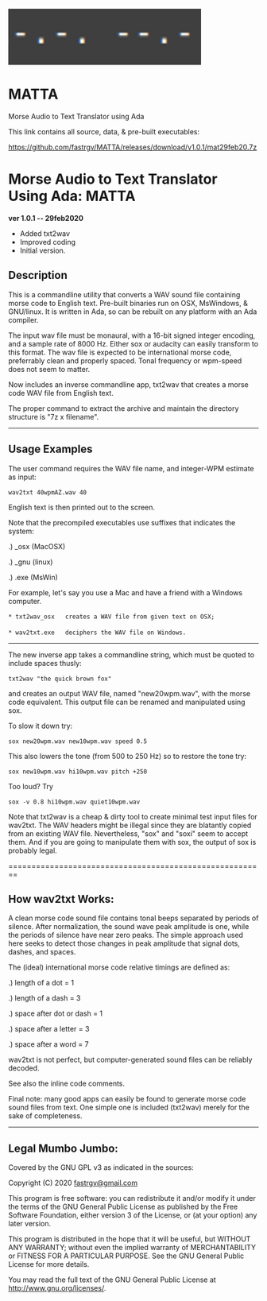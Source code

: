 ![screenshot](https://github.com/fastrgv/MATTA/blob/master/cq.png)

# MATTA
Morse Audio to Text Translator using Ada


This link contains all source, data, & pre-built executables:

https://github.com/fastrgv/MATTA/releases/download/v1.0.1/mat29feb20.7z




# Morse Audio to Text Translator Using Ada: MATTA


**ver 1.0.1 -- 29feb2020**
* Added txt2wav
* Improved coding
* Initial version.

## Description

This is a commandline utility that converts a WAV sound file containing morse code to English text.  Pre-built binaries run on OSX, MsWindows, & GNU/linux.  It is written in Ada, so can be rebuilt on any platform with an Ada compiler.

The input wav file must be monaural, with a 16-bit signed integer encoding, and a sample rate of 8000 Hz.  Either sox or audacity can easily transform to this format.  The wav file is expected to be international morse code, preferrably clean and properly spaced.  Tonal frequency or wpm-speed does not seem to matter.

Now includes an inverse commandline app, txt2wav that creates a morse code WAV file from English text.

The proper command to extract the archive and maintain the directory structure is "7z x filename".

--------------------------------------------------------
## Usage Examples

The user command requires the WAV file name, and integer-WPM estimate as input:

	wav2txt 40wpmAZ.wav 40

English text is then printed out to the screen.

Note that the precompiled executables use suffixes that indicates the system:

.) _osx (MacOSX)

.) _gnu (linux)

.) .exe (MsWin)

For example, let's say you use a Mac and have a friend with a Windows computer.

	* txt2wav_osx	creates a WAV file from given text on OSX;
	
	* wav2txt.exe	deciphers the WAV file on Windows.

--------------------------------------------------------------------------
The new inverse app takes a commandline string, which must be quoted to include spaces thusly:

	txt2wav "the quick brown fox"

and creates an output WAV file, named "new20wpm.wav", with the morse code equivalent.  This output file can be renamed and manipulated using sox.

To slow it down try:

	sox new20wpm.wav new10wpm.wav speed 0.5

This also lowers the tone (from 500 to 250 Hz) so to restore the tone try:

	sox new10wpm.wav hi10wpm.wav pitch +250

Too loud?  Try

	sox -v 0.8 hi10wpm.wav quiet10wpm.wav
	
Note that txt2wav is a cheap & dirty tool to create minimal test input files for wav2txt.  The WAV headers might be illegal since they are blatantly copied from an existing WAV file.  Nevertheless, "sox" and "soxi" seem to accept them.  And if you are going to manipulate them with sox, the output of sox is probably legal.

========================================================
## How wav2txt Works:

A clean morse code sound file contains tonal beeps separated by periods of silence.  After normalization, the sound wave peak amplitude is one, while the periods of silence have near zero peaks.  The simple approach used here seeks to detect those changes in peak amplitude that signal dots, dashes, and spaces.

The (ideal) international morse code relative timings are defined as:

.) length of a dot = 1

.) length of a dash = 3

.) space after dot or dash = 1

.) space after a letter = 3

.) space after a word = 7

wav2txt is not perfect, but computer-generated sound files can be reliably decoded.

See also the inline code comments.

Final note:  many good apps can easily be found to generate morse code sound files from text.  One simple one is included (txt2wav) merely for the sake of completeness.

--------------------------
## Legal Mumbo Jumbo:

Covered by the GNU GPL v3 as indicated in the sources:

 Copyright (C) 2020  <fastrgv@gmail.com>

 This program is free software: you can redistribute it and/or modify
 it under the terms of the GNU General Public License as published by
 the Free Software Foundation, either version 3 of the License, or
 (at your option) any later version.

 This program is distributed in the hope that it will be useful,
 but WITHOUT ANY WARRANTY; without even the implied warranty of
 MERCHANTABILITY or FITNESS FOR A PARTICULAR PURPOSE.  See the
 GNU General Public License for more details.

 You may read the full text of the GNU General Public License
 at <http://www.gnu.org/licenses/>.
